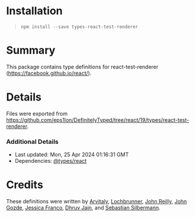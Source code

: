 # Installation
> `npm install --save types-react-test-renderer`

# Summary
This package contains type definitions for react-test-renderer (https://facebook.github.io/react/).

# Details
Files were exported from https://github.com/eps1lon/DefinitelyTyped/tree/react/19/types/react-test-renderer.

### Additional Details
 * Last updated: Mon, 25 Apr 2024 01:16:31 GMT
 * Dependencies: [@types/react](https://npmjs.com/package/@types/react)

# Credits
These definitions were written by [Arvitaly](https://github.com/arvitaly), [Lochbrunner](https://github.com/lochbrunner), [John Reilly](https://github.com/johnnyreilly), [John Gozde](https://github.com/jgoz), [Jessica Franco](https://github.com/Jessidhia), [Dhruv Jain](https://github.com/maddhruv), and [Sebastian Silbermann](https://github.com/eps1lon).

